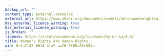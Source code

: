 ```yaml
---
backup_url: ''
content_type: external-resource
external_url: https://www.ohchr.org/documents/events/whrd/womenrightsarehr.pdf
has_external_licence_warning: true
has_external_license_warning: true
is_broken: ''
license: https://creativecommons.org/licenses/by-nc-sa/4.0/
title: Women's Rights Are Human Rights
uid: 6c1a7145-6614-4fa9-aa26-6f85a38e354a
---
```

